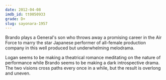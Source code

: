 ```yaml
---
date: 2012-04-08
imdb_id: tt0050933
grade: D+
slug: sayonara-1957
---
```


Brando plays a General's son who throws away a promising career in the Air Force to marry the star Japanese performer of all-female production company in this well produced but underwhelming melodrama.

Logan seems to be making a theatrical romance meditating on the nature of performance while Brando seems to be making a dark introspective drama. The two visions cross paths every once in a while, but the result is overlong and uneven.
